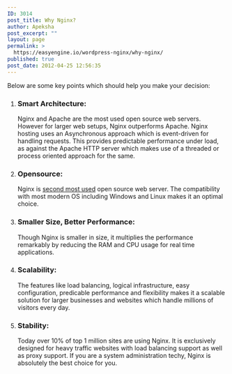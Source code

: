 ```yaml
---
ID: 3014
post_title: Why Nginx?
author: Apeksha
post_excerpt: ""
layout: page
permalink: >
  https://easyengine.io/wordpress-nginx/why-nginx/
published: true
post_date: 2012-04-25 12:56:35
---
```

Below are some key points which should help you make your decision:
<ol>
	<li>
<h3><strong>Smart Architecture</strong>:</h3>
Nginx and Apache are the most used open source web servers. However for larger web setups, Nginx outperforms Apache. Nginx hosting uses an Asynchronous approach which is event-driven for handling requests. This provides predictable performance under load, as against the Apache HTTP server which makes use of a threaded or process oriented approach for the same.</li>
	<li>
<h3><strong>Opensource:</strong></h3>
Nginx is <a title="NetCraft Web Survey" href="http://news.netcraft.com/archives/2012/04/04/april-2012-web-server-survey.html">second most used</a> open source web server. The compatibility with most modern OS including Windows and Linux makes it an optimal choice.</li>
	<li>
<h3><strong>Smaller Size, Better Performance:</strong></h3>
Though Nginx is smaller in size, it multiplies the performance remarkably by reducing the RAM and CPU usage for real time applications.</li>
	<li>
<h3><strong>Scalability:</strong></h3>
The features like load balancing, logical infrastructure, easy configuration, predicable performance and flexibility makes it a scalable solution for larger businesses and websites which handle millions of visitors every day.</li>
	<li>
<h3><strong>Stability</strong>:</h3>
Today over 10% of top 1 million sites are using Nginx. It is exclusively designed for heavy traffic websites with load balancing support as well as proxy support. If you are a system administration techy, Nginx is absolutely the best choice for you.</li>
</ol>